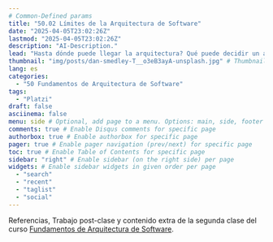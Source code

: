 ```yaml
---
# Common-Defined params
title: "50.02 Límites de la Arquitectura de Software"
date: "2025-04-05T23:02:26Z"
lastmod: "2025-04-05T23:02:26Z"
description: "AI-Description."
lead: "Hasta dónde puede llegar la arquitectura? Qué puede decidir un arquitecto de software? Dónde puede opinar?" # Lead text
thumbnail: "img/posts/dan-smedley-T__o3eB3ayA-unsplash.jpg" # Thumbnail image
lang: es
categories:
  - "50 Fundamentos de Arquitectura de Software"
tags:
  - "Platzi"
draft: false
asciinema: false
menu: side # Optional, add page to a menu. Options: main, side, footer
comments: true # Enable Disqus comments for specific page
authorbox: true # Enable authorbox for specific page
pager: true # Enable pager navigation (prev/next) for specific page
toc: true # Enable Table of Contents for specific page
sidebar: "right" # Enable sidebar (on the right side) per page
widgets: # Enable sidebar widgets in given order per page
  - "search"
  - "recent"
  - "taglist"
  - "social"
---
```


Referencias, Trabajo post-clase y contenido extra de la segunda clase del curso [Fundamentos de Arquitectura de Software](https://platzi.com/). 

<!--more-->

